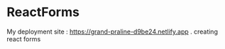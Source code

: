 # ReactForms


My deployment site : https://grand-praline-d9be24.netlify.app .
creating react forms
